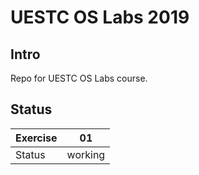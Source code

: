 # UESTC OS Labs 2019

## Intro

Repo for UESTC OS Labs course.

## Status

| Exercise | 01 |
| - | - |
| Status | working |


